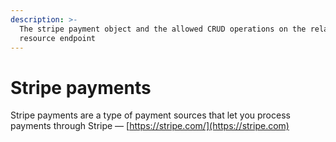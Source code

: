 ```yaml
---
description: >-
  The stripe payment object and the allowed CRUD operations on the related
  resource endpoint
---
```


# Stripe payments

Stripe payments are a type of payment sources that let you process payments through Stripe — [https://stripe.com/](https://stripe.com)
